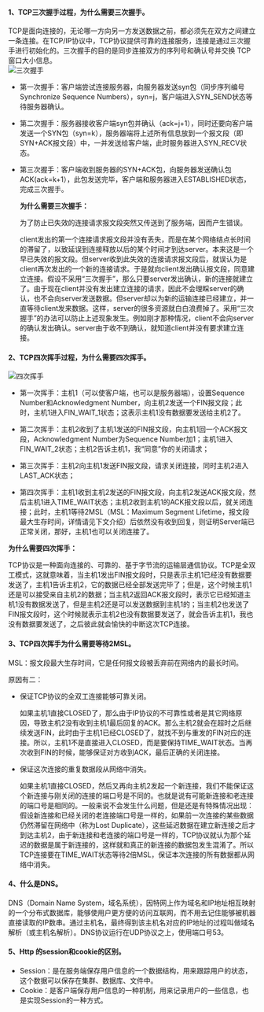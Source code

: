 #### 1、TCP三次握手过程，为什么需要三次握手。
TCP是面向连接的，无论哪一方向另一方发送数据之前，都必须先在双方之间建立一条连接。在TCP/IP协议中，TCP协议提供可靠的连接服务，连接是通过三次握手进行初始化的。三次握手的目的是同步连接双方的序列号和确认号并交换 TCP窗口大小信息。  
![三次握手](https://github.com/chen-eugene/Interview/blob/master/image/3985563-cd5a153e44696643.png)
- 第一次握手：客户端尝试连接服务器，向服务器发送syn包（同步序列编号Synchronize Sequence Numbers），syn=j，客户端进入SYN_SEND状态等待服务器确认。

- 第二次握手：服务器接收客户端syn包并确认（ack=j+1），同时还要向客户端发送一个SYN包（syn=k），服务器端将上述所有信息放到一个报文段（即SYN+ACK报文段）中，一并发送给客户端，此时服务器进入SYN_RECV状态。

- 第三次握手：客户端收到服务器的SYN+ACK包，向服务器发送确认包ACK(ack=k+1），此包发送完毕，客户端和服务器进入ESTABLISHED状态，完成三次握手。

  **为什么需要三次握手：**
    
    为了防止已失效的连接请求报文段突然又传送到了服务端，因而产生错误。
    
    client发出的第一个连接请求报文段并没有丢失，而是在某个网络结点长时间的滞留了，以致延误到连接释放以后的某个时间才到达server。本来这是一个早已失效的报文段。但server收到此失效的连接请求报文段后，就误认为是client再次发出的一个新的连接请求。于是就向client发出确认报文段，同意建立连接。假设不采用“三次握手”，那么只要server发出确认，新的连接就建立了。由于现在client并没有发出建立连接的请求，因此不会理睬server的确认，也不会向server发送数据。但server却以为新的运输连接已经建立，并一直等待client发来数据。这样，server的很多资源就白白浪费掉了。采用“三次握手”的办法可以防止上述现象发生。例如刚才那种情况，client不会向server的确认发出确认。server由于收不到确认，就知道client并没有要求建立连接。

#### 2、TCP四次挥手过程，为什么需要四次挥手。
![四次挥手](https://github.com/chen-eugene/Interview/blob/master/image/3985563-6fdf680296f3acd3.png)
- 第一次挥手：主机1（可以使客户端，也可以是服务器端），设置Sequence Number和Acknowledgment Number，向主机2发送一个FIN报文段；此时，主机1进入FIN_WAIT_1状态；这表示主机1没有数据要发送给主机2了。

- 第二次挥手：主机2收到了主机1发送的FIN报文段，向主机1回一个ACK报文段，Acknowledgment Number为Sequence Number加1；主机1进入FIN_WAIT_2状态；主机2告诉主机1，我“同意”你的关闭请求；

- 第三次挥手：主机2向主机1发送FIN报文段，请求关闭连接，同时主机2进入LAST_ACK状态；

- 第四次挥手：主机1收到主机2发送的FIN报文段，向主机2发送ACK报文段，然后主机1进入TIME_WAIT状态；主机2收到主机1的ACK报文段以后，就关闭连接；此时，主机1等待2MSL（MSL：Maximum Segment Lifetime，报文段最大生存时间，详情请见下文介绍）后依然没有收到回复，则证明Server端已正常关闭，那好，主机1也可以关闭连接了。

 **为什么需要四次挥手：**   
 
 TCP协议是一种面向连接的、可靠的、基于字节流的运输层通信协议。TCP是全双工模式，这就意味着，当主机1发出FIN报文段时，只是表示主机1已经没有数据要发送了，主机1告诉主机2，它的数据已经全部发送完毕了；但是，这个时候主机1还是可以接受来自主机2的数据；当主机2返回ACK报文段时，表示它已经知道主机1没有数据发送了，但是主机2还是可以发送数据到主机1的；当主机2也发送了FIN报文段时，这个时候就表示主机2也没有数据要发送了，就会告诉主机1，我也没有数据要发送了，之后彼此就会愉快的中断这次TCP连接。

#### 3、TCP四次挥手为什么需要等待2MSL。
MSL：报文段最大生存时间，它是任何报文段被丢弃前在网络内的最长时间。   

原因有二：
- 保证TCP协议的全双工连接能够可靠关闭。

  如果主机1直接CLOSED了，那么由于IP协议的不可靠性或者是其它网络原因，导致主机2没有收到主机1最后回复的ACK。那么主机2就会在超时之后继续发送FIN，此时由于主机1已经CLOSED了，就找不到与重发的FIN对应的连接。所以，主机1不是直接进入CLOSED，而是要保持TIME_WAIT状态。当再次收到FIN的时候，能够保证对方收到ACK，最后正确的关闭连接。

- 保证这次连接的重复数据段从网络中消失。

  如果主机1直接CLOSED，然后又再向主机2发起一个新连接，我们不能保证这个新连接与刚关闭的连接的端口号是不同的。也就是说有可能新连接和老连接的端口号是相同的。一般来说不会发生什么问题，但是还是有特殊情况出现：假设新连接和已经关闭的老连接端口号是一样的，如果前一次连接的某些数据仍然滞留在网络中（称为Lost Duplicate），这些延迟数据在建立新连接之后才到达主机2，由于新连接和老连接的端口号是一样的，TCP协议就认为那个延迟的数据是属于新连接的，这样就和真正的新连接的数据包发生混淆了。所以TCP连接要在TIME_WAIT状态等待2倍MSL，保证本次连接的所有数据都从网络中消失。
  
#### 4、什么是DNS。
DNS（Domain Name System，域名系统），因特网上作为域名和IP地址相互映射的一个分布式数据库，能够使用户更方便的访问互联网，而不用去记住能够被机器直接读取的IP数串。通过主机名，最终得到该主机名对应的IP地址的过程叫做域名解析（或主机名解析）。DNS协议运行在UDP协议之上，使用端口号53。

#### 5、Http 的session和cookie的区别。
 - Session：是在服务端保存用户信息的一个数据结构，用来跟踪用户的状态，这个数据可以保存在集群、数据库、文件中。
 - Cookie：是客户端保存用户信息的一种机制，用来记录用户的一些信息，也是实现Session的一种方式。
